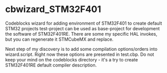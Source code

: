 # cbwizard_STM32F401
Codeblocks wizard for adding environment of STM32F401 to create default STM32 projects
test-project can be used as base-project for development the software of STM32F401RE.
There are some my specific HAL invokes, but you can regenerate it STMCubeMX and replace.

Next step of my discovery is to add some compilation options/orders into wizard.script.
Right now these options are presented in test.cbp.
Do not keep your mind on the codeblocks directory - it's a try to create STM32F401RE default compiler description.